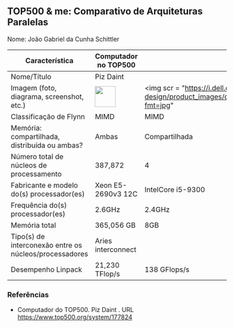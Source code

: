 TOP500 & me: Comparativo de Arquiteturas Paralelas
--------------------------------------------------

Nome: João Gabriel da Cunha Schittler

| Característica                                            | Computador no TOP500  | Meu computador  |
| --------------------------------------------------------- | --------------------- | --------------- |
| Nome/Título                                               |     Piz Daint         |                 |
| Imagem (foto, diagrama, screenshot, etc.)                 |<img src="https://www.cscs.ch/fileadmin/_processed_/3/f/csm_Piz_Daint_sinistra_persona_3_d62b411fcc.jpg" width="48">|<img scr = "https://i.dell.com/is/image/DellContent//content/dam/global-site-design/product_images/dell_client_products/notebooks/g_series/15_3590_nontouch/pdp/laptop_g_series_g3_15_3590_nontouch_notebook_pdp_for_work_mod_6.jpg?fmt=jpg"	      |
| Classificação de Flynn                                    |         MIMD          |    MIMD         |
| Memória: compartilhada, distribuída ou ambas?             |         Ambas         |  Compartilhada  |
| Número total de núcleos de processamento                  |        387,872        |       4         |
| Fabricante e modelo do(s) processador(es)                 |   Xeon E5-2690v3 12C  |IntelCore i5-9300|
| Frequência do(s) processador(es)                          |         2.6GHz        |      2.4GHz     |
| Memória total                                             |       365,056 GB      |       8GB       |
| Tipo(s) de interconexão entre os núcleos/processadores    |   Aries interconnect  |                 |
| Desempenho Linpack                                        |     21,230 TFlop/s    |   138 GFlops/s  |

### Referências
- Computador do TOP500. Piz Daint . URL https://www.top500.org/system/177824
